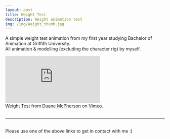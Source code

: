 ```yaml
---
layout: post
title: Weight Test  
description: Weight animation test
img: /img/Weight_thumb.jpg
---
```


A simple weight test animation from my first year studying Bachelor of Animation at Griffith University.
<br>
All animation & modelling (excluding the character rig) by myself.

<div class="embed-container"><iframe src="https://player.vimeo.com/video/180016423" frameborder="0" allowfullscreen></iframe></div>
<div class="col three caption">
	<a href="https://vimeo.com/180016423">Weight Test</a> from <a href="https://vimeo.com/duanemcpherson">Duane McPherson</a> on <a href="https://vimeo.com">Vimeo</a>.
</div>

<br>
<hr/>
<br>
<span class="contacticon center">
	<a href="http://duanemcpherson.com/contact/"><i class="fa fa-envelope-square"></i></a>
   	<a href="https://www.linkedin.com/in/duane-mcpherson" target="_blank"><i class="fa fa-linkedin-square"></i></a>
    <a href="http://vimeo.com/duanemcpherson" target="_blank"><i class="fa fa-vimeo-square"></i></a>
    <a href="http://dmcmodelling.tumblr.com/" target="_blank"><i class="fa fa-tumblr-square"></i></a>
	<a href="https://twitter.com/duanemcpherson" target="_blank"><i class="fa fa-twitter-square"></i></a>
</span>

<div class="col three caption">
	Please use one of the above links to get in contact with me :)
</div>

